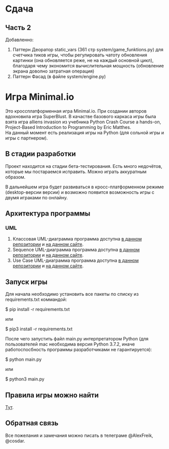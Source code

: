 # Сдача
## Часть 2
Добавленно:
1. Паттерн Деоратор static_vars (361 стр system/game_funktions.py) для счетчика тиков игры, чтобы регулировать чатоту обновления картинки (она обновляется реже, не на каждый основной цикл), благодаря чему экономится вычислительная мощность (обновление экрана доволно затратная операция)
1. Паттерн Фасад (в файле system/engine.py)

# Игра Minimal.io
Это кроссплатформенная игра Minimal.io. При создании авторов вдохновила игра SuperBlust. В качастве базового каркаса игры была взята игра alliens invasion из учебника Python Crash Course a hands-on, Project-Based Introduction to Programming by Eric Matthes.  
На данный момент есть реализация игры на Python (для сольной игры и игры с партнером).

## В стадии разработки
Проект находится на стадии бета-тестирования. Есть много недочётов, которые мы постараемся исправить. Можно играть аккуратным образом.

В дальнейшем игра будет развиваться в кросс-платформенном режиме (desktop-версии версии) и возможно появится возможность игры с двумя играками по онлайну.

## Архитектура программы
### UML
1. Классовая UML-диаграмма программа доступна [в данном репозитории](https://github.com/Unicorn-Dev/Minimal.io/blob/new_ver_dev/UML_Diagrams/Class.png) и [на данном сайте](https://www.lucidchart.com/documents/edit/079d5591-6cf0-497f-a332-7f91954b2154/0_0?shared=true#?folder_id=home&browser=icon).
1. Sequence UML-диаграмма программа доступна [в данном репозитории](https://github.com/Unicorn-Dev/Minimal.io/blob/new_ver_dev/UML_Diagrams/Sequence.png) и [на данном сайте](https://www.lucidchart.com/documents/edit/aca299c7-8387-4648-a8f0-25f96f441537/0_0?beaconFlowId=C25EA2C93E844225).
1. Use Case UML-диаграмма программа доступна [в данном репозитории](https://github.com/Unicorn-Dev/Minimal.io/blob/new_ver_dev/UML_Diagrams/UseCase.png) и [на данном сайте](https://www.lucidchart.com/documents/edit/e01f34aa-e097-4f86-8c6b-b8877d6c8307/0_0?beaconFlowId=182C5F7FA851B550#?folder_id=home&browser=icon).

## Запуск игры
Для начала необходимо установить все пакеты по списку из requirements.txt коммандой:  

$ pip install -r requirements.txt  

или  

$ pip3 install -r requirements.txt  

После чего запустить файл main.py интерпретатором Python (для пользователей mac необходима версия Python 3.7.2, иначе работоспосбность программы разработчиками не гарантируется):  

$ python main.py  

или  

$ python3 main.py  

## Правила игры можно найти 
[Тут](https://github.com/Unicorn-Dev/Minimal.io/blob/new_ver_dev/HELP.md).

## Обратная связь
Все пожелания и замечания можно писать в телеграме @AlexFreik, @cosdar.
